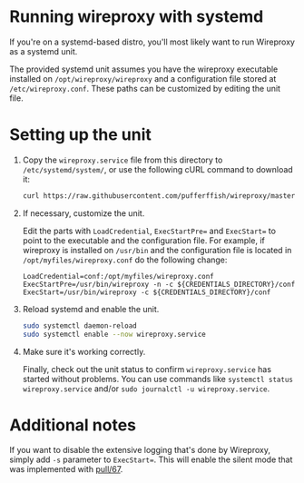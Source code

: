 # Running wireproxy with systemd

If you're on a systemd-based distro, you'll most likely want to run Wireproxy as a systemd unit.

The provided systemd unit assumes you have the wireproxy executable installed on `/opt/wireproxy/wireproxy` and a configuration file stored at `/etc/wireproxy.conf`. These paths can be customized by editing the unit file.

# Setting up the unit

1. Copy the `wireproxy.service` file from this directory to `/etc/systemd/system/`, or use the following cURL command to download it:
   ```bash
   curl https://raw.githubusercontent.com/pufferffish/wireproxy/master/systemd/wireproxy.service | sudo tee /etc/systemd/system/wireproxy.service
   ```

2. If necessary, customize the unit.

   Edit the parts with `LoadCredential`, `ExecStartPre=` and `ExecStart=` to point to the executable and the configuration file. For example, if wireproxy is installed on `/usr/bin` and the configuration file is located in `/opt/myfiles/wireproxy.conf` do the following change:
   ```service
   LoadCredential=conf:/opt/myfiles/wireproxy.conf
   ExecStartPre=/usr/bin/wireproxy -n -c ${CREDENTIALS_DIRECTORY}/conf
   ExecStart=/usr/bin/wireproxy -c ${CREDENTIALS_DIRECTORY}/conf
   ```

4. Reload systemd and enable the unit.
   ```bash
   sudo systemctl daemon-reload
   sudo systemctl enable --now wireproxy.service
   ```

5. Make sure it's working correctly.

   Finally, check out the unit status to confirm `wireproxy.service` has started without problems. You can use commands like `systemctl status wireproxy.service` and/or `sudo journalctl -u wireproxy.service`.

# Additional notes

If you want to disable the extensive logging that's done by Wireproxy, simply add `-s` parameter to `ExecStart=`. This will enable the silent mode that was implemented with [pull/67](https://github.com/pufferffish/wireproxy/pull/67).
